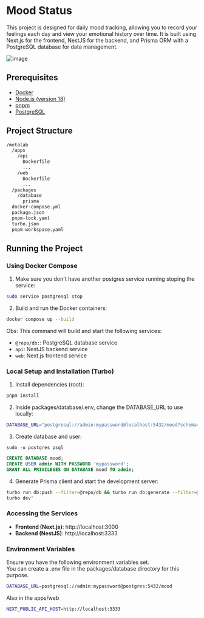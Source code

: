 # Mood Status
   This project is designed for daily mood tracking, allowing you to record your feelings each day and view your emotional 
history over time. It is built using Next.js for the frontend, NestJS for the backend, and Prisma ORM with a PostgreSQL database for data management.

![image](https://github.com/vivipolli/mood-status/assets/37938270/ca0ff203-d410-4b56-b311-e51208cdc0be)


## Prerequisites

- [Docker](https://docs.docker.com/get-docker/)
- [Node.js (version 18)](https://nodejs.org/en/download/)
- [pnpm](https://pnpm.io/installation)
- [PostgreSQL](https://www.postgresql.org/)

## Project Structure
```bash
/metalab
  /apps
    /api
      Dockerfile
      ...
    /web
      Dockerfile
      ...
  /packages
    /database
      prisma
  docker-compose.yml
  package.json
  pnpm-lock.yaml
  turbo.json
  pnpm-workspace.yaml
```

## Running the Project
### Using Docker Compose
1. Make sure you don't have another postgres service running stoping the service:
```sh
sudo service postgresql stop
```
2. Build and run the Docker containers:
```sh
docker compose up --build
```

Obs:
This command will build and start the following services:

- `@repo/db:`: PostgreSQL database service
- `api`: NestJS backend service
- `web`: Next.js frontend service

### Local Setup and Installation (Turbo)
1. Install dependencies (root):
```sh
pnpm install
```

2. Inside packages/database/.env, change the DATABASE_URL to use locally:
```sh
DATABASE_URL="postgresql://admin:mypassword@localhost:5432/mood?schema=public"
```

3. Create database and user:
```
sudo -u postgres psql
```

```sql
CREATE DATABASE mood;
CREATE USER admin WITH PASSWORD 'mypassword';
GRANT ALL PRIVILEGES ON DATABASE mood TO admin;
```

4. Generate Prisma client and start the development server:
```sh
turbo run db:push --filter=@repo/db && turbo run db:generate --filter=@repo/db &&
turbo dev"
```

### Accessing the Services
- **Frontend (Next.js)**: http://localhost:3000
- **Backend (NestJS)**: http://localhost:3333

### Environment Variables
Ensure you have the following environment variables set.  
You can create a .env file in the packages/database directory for this purpose.
```sh
DATABASE_URL=postgresql://admin:mypassword@postgres:5432/mood
```

Also in the apps/web
```sh
NEXT_PUBLIC_API_HOST=http://localhost:3333
```




